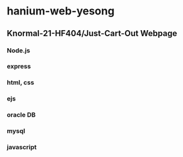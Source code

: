 
# hanium-web-yesong

## Knormal-21-HF404/Just-Cart-Out Webpage
### Node.js
### express
### html, css
### ejs
### oracle DB
### mysql
### javascript
